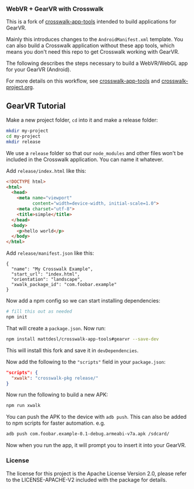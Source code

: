 ### WebVR + GearVR with Crosswalk

This is a fork of [crosswalk-app-tools](https://github.com/crosswalk-project/crosswalk-app-tools) intended to build applications for GearVR.

Mainly this introduces changes to the `AndroidManifest.xml` template. You can also build a Crosswalk application without these app tools, which means you don't need this repo to get Crosswalk working with GearVR.

The following describes the steps necessary to build a WebVR/WebGL app for your GearVR (Android).

For more details on this workflow, see [crosswalk-app-tools](https://github.com/crosswalk-project/crosswalk-app-tools) and [crosswalk-project.org](https://crosswalk-project.org).

## GearVR Tutorial

Make a new project folder, `cd` into it and make a release folder:

```sh
mkdir my-project
cd my-project
mkdir release
```

We use a `release` folder so that our `node_modules` and other files won't be included in the Crosswalk application. You can name it whatever.

Add `release/index.html` like this:

```html
<!DOCTYPE html>
<html>
  <head>
    <meta name="viewport"
          content="width=device-width, initial-scale=1.0">
    <meta charset="utf-8">
    <title>simple</title>
  </head>
  <body>
    <p>hello world</p>
  </body>
</html>
```

Add `release/manifest.json` like this:

```
{
  "name": "My Crosswalk Example",
  "start_url": "index.html",
  "orientation": "landscape",
  "xwalk_package_id": "com.foobar.example"
}
```

Now add a npm config so we can start installing dependencies:

```sh
# fill this out as needed
npm init
```

That will create a `package.json`. Now run:

```sh
npm install mattdesl/crosswalk-app-tools#gearvr --save-dev
```

This will install this fork and save it in `devDependencies`. 

Now add the following to the `"scripts"` field in your `package.json`:

```json
"scripts": {
  "xwalk": "crosswalk-pkg release/"
}
```

Now run the following to build a new APK:

```sh
npm run xwalk
```

You can push the APK to the device with `adb push`. This can also be added to npm scripts for faster automation. e.g.

```sh
adb push com.foobar.example-0.1-debug.armeabi-v7a.apk /sdcard/
```

Now when you run the app, it will prompt you to insert it into your GearVR.

### License

The license for this project is the Apache License Version 2.0, please refer to the LICENSE-APACHE-V2 included with the package for details.
